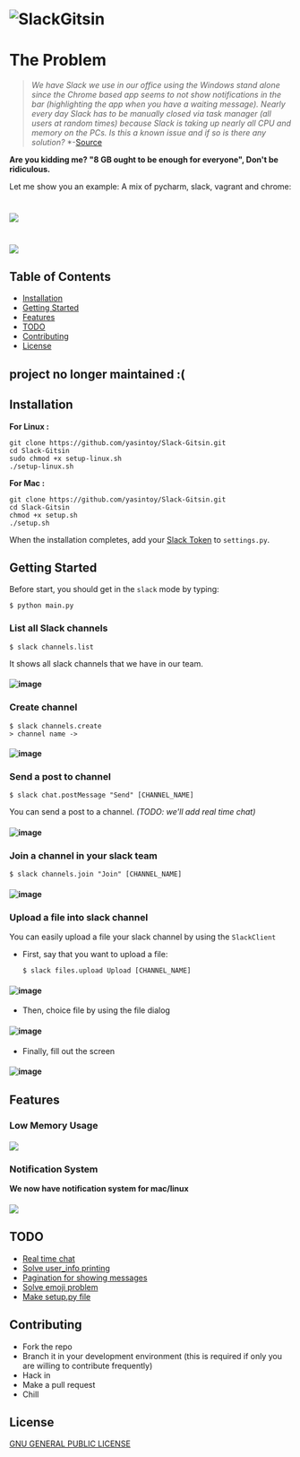 # ![SlackGitsin](screen_shots/logo.png)

The Problem
=================
> *We have Slack we use in our office using the Windows stand alone since the Chrome based app seems to not show notifications in the bar (highlighting the app when you have a waiting message).*
> *Nearly every day Slack has to be manually closed via task manager (all users at random times) because Slack is taking up nearly all CPU and memory on the PCs.*
> *Is this a known issue and if so is there any solution?*
> *-[Source](https://www.reddit.com/r/Slack/comments/3fy494/slack_taking_up_a_lot_of_system_resources/)

**Are you kidding me? "8 GB ought to be enough for everyone", Don't be ridiculous.**

Let me show you an example: A mix of pycharm, slack, vagrant and chrome:
# ![](screen_shots/marcosmemory.jpg)


# ![](screen_shots/anim.gif)

## Table of Contents
- [Installation](#installation)
- [Getting Started](#getting-started)
- [Features](#features)
- [TODO](#todo)
- [Contributing](#contributing)
- [License](#license)

## project no longer maintained :(

## Installation

**For Linux :**
```
git clone https://github.com/yasintoy/Slack-Gitsin.git
cd Slack-Gitsin
sudo chmod +x setup-linux.sh
./setup-linux.sh

```

**For Mac :**
```
git clone https://github.com/yasintoy/Slack-Gitsin.git
cd Slack-Gitsin
chmod +x setup.sh
./setup.sh

```
When the installation completes, add your [Slack Token](https://api.slack.com/docs/oauth-test-tokens) to `settings.py`.

## Getting Started

Before start, you should get in the `slack` mode by typing:

```
$ python main.py
```

### List all Slack channels

  ```
  $ slack channels.list
  ```

   It shows all slack channels that we have in our team.

#### ![image](screen_shots/channel_list_menu.png)

### Create channel

  ```
  $ slack channels.create
  > channel name -> 
  ```
#### ![image](screen_shots/channel_create_screen.png)

### Send a post to channel

  ```
  $ slack chat.postMessage "Send" [CHANNEL_NAME]
  ```

   You can send a post to a channel. *(TODO: we'll add real time chat)*
#### ![image](screen_shots/channel_post_screen.png)

### Join a channel in your slack team

  ```
  $ slack channels.join "Join" [CHANNEL_NAME]
  ```
#### ![image](screen_shots/channel_join_screen.png)


### Upload a file into slack channel

  You can easily upload a file your slack channel by using the `SlackClient`

- First, say that you want to upload a file:
  ```
  $ slack files.upload Upload [CHANNEL_NAME]
  ```
#### ![image](screen_shots/upload_file_menu.png)

- Then, choice file by using the file dialog
#### ![image](screen_shots/opened_file_dialog.png)

- Finally, fill out the screen
#### ![image](screen_shots/file_upload_process.png)

## Features

### Low Memory Usage
#### ![](screen_shots/memoryUsage.png)

### Notification System
**We now have notification system for mac/linux**
#### ![](screen_shots/notification_test.png)

## TODO

* [Real time chat](https://github.com/yasintoy/Slack-Gitsin/issues/6)
* [Solve user_info printing](https://github.com/yasintoy/Slack-Gitsin/issues/2)
* [Pagination for showing messages](https://github.com/yasintoy/Slack-Gitsin/issues/4)
* [Solve emoji problem](https://github.com/yasintoy/Slack-Gitsin/issues/3)
* [Make setup.py file](https://github.com/yasintoy/Slack-Gitsin/issues/5)

## Contributing 
- Fork the repo
- Branch it in your development environment (this is required if only you are willing to contribute frequently)
- Hack in
- Make a pull request
- Chill

## License
[GNU GENERAL PUBLIC LICENSE](LICENSE)
